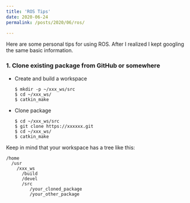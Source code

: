 ```yaml
---
title: 'ROS Tips'
date: 2020-06-24
permalink: /posts/2020/06/ros/

---
```


Here are some personal tips for using ROS. After I realized I kept googling the same basic information. 

### 1. Clone existing package from GitHub or somewhere 
   * Create and build a workspace 
     ```
     $ mkdir -p ~/xxx_ws/src
     $ cd ~/xxx_ws/
     $ catkin_make
     ```
   * Clone package 
     ```
     $ cd ~/xxx_ws/src
     $ git clone https://xxxxxx.git
     $ cd ~/xxx_ws/
     $ catkin_make
     ```
Keep in mind that your workspace has a tree like this:   
```
/home
  /usr
    /xxx_ws
      /build
      /devel
      /src
         /your_cloned_package
         /your_other_package
```
